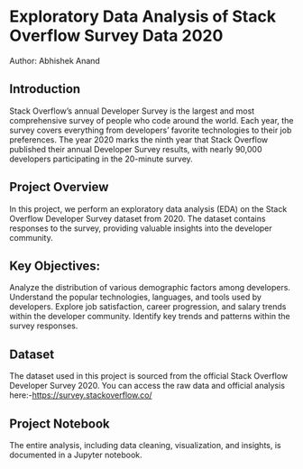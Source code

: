 # Exploratory Data Analysis of Stack Overflow Survey Data 2020

Author: Abhishek Anand

## Introduction
Stack Overflow’s annual Developer Survey is the largest and most comprehensive survey of people who code around the world. Each year, the survey covers everything from developers’ favorite technologies to their job preferences. The year 2020 marks the ninth year that Stack Overflow published their annual Developer Survey results, with nearly 90,000 developers participating in the 20-minute survey.

## Project Overview
In this project, we perform an exploratory data analysis (EDA) on the Stack Overflow Developer Survey dataset from 2020. The dataset contains responses to the survey, providing valuable insights into the developer community.

## Key Objectives:
Analyze the distribution of various demographic factors among developers.
Understand the popular technologies, languages, and tools used by developers.
Explore job satisfaction, career progression, and salary trends within the developer community.
Identify key trends and patterns within the survey responses.

## Dataset
The dataset used in this project is sourced from the official Stack Overflow Developer Survey 2020. You can access the raw data and official analysis here:-https://survey.stackoverflow.co/


## Project Notebook
The entire analysis, including data cleaning, visualization, and insights, is documented in a Jupyter notebook.
